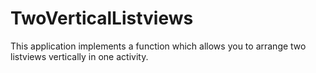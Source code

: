 # TwoVerticalListviews

This application implements a function which allows you to arrange two listviews vertically in one activity.

